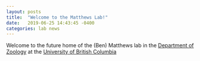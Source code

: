 ```yaml
---
layout: posts
title:  "Welcome to the Matthews Lab!"
date:   2019-06-25 14:43:45 -0400
categories: lab news
---
```


Welcome to the future home of the (Ben) Matthews lab in the [Department of Zoology][zoo] at the [University of British Columbia][ubc]

[zoo]: http://zoology.ubc.ca/
[ubc]: http://www.ubc.ca/
